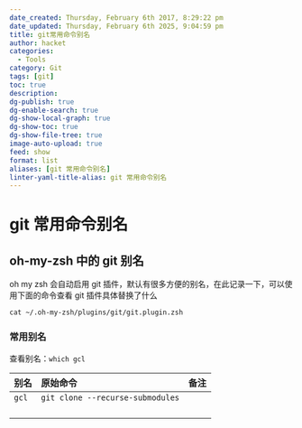 ```yaml
---
date_created: Thursday, February 6th 2017, 8:29:22 pm
date_updated: Thursday, February 6th 2025, 9:04:59 pm
title: git常用命令别名
author: hacket
categories:
  - Tools
category: Git
tags: [git]
toc: true
description: 
dg-publish: true
dg-enable-search: true
dg-show-local-graph: true
dg-show-toc: true
dg-show-file-tree: true
image-auto-upload: true
feed: show
format: list
aliases: [git 常用命令别名]
linter-yaml-title-alias: git 常用命令别名
---
```


# git 常用命令别名

## oh-my-zsh 中的 git 别名

oh my zsh 会自动启用 git 插件，默认有很多方便的别名，在此记录一下，可以使用下面的命令查看 git 插件具体替换了什么

```shell
cat ~/.oh-my-zsh/plugins/git/git.plugin.zsh
```

### 常用别名

查看别名：`which gcl`

| 别名    | 原始命令                             | 备注  |
| :---- | :------------------------------- | :-- |
| `gcl` | `git clone --recurse-submodules` |     |
|       |                                  |     |
|       |                                  |     |
|       |                                  |     |
|       |                                  |     |
